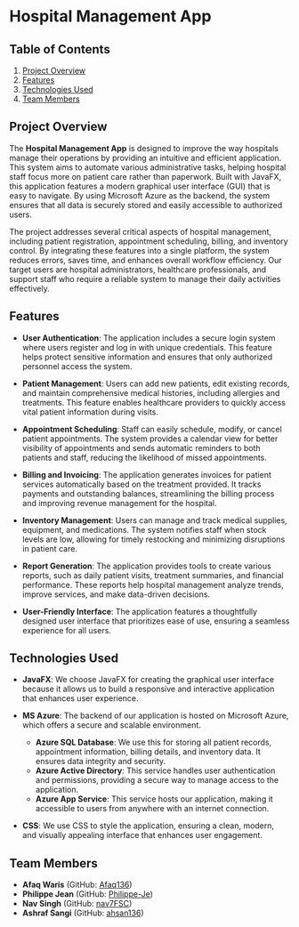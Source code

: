 # Hospital Management App

## Table of Contents
1. [Project Overview](#project-overview)
2. [Features](#features)
3. [Technologies Used](#technologies-used)
4. [Team Members](#team-members)

## Project Overview
The **Hospital Management App** is designed to improve the way hospitals manage their operations by providing an intuitive and efficient application. This system aims to automate various administrative tasks, helping hospital staff focus more on patient care rather than paperwork. Built with JavaFX, this application features a modern graphical user interface (GUI) that is easy to navigate. By using Microsoft Azure as the backend, the system ensures that all data is securely stored and easily accessible to authorized users.

The project addresses several critical aspects of hospital management, including patient registration, appointment scheduling, billing, and inventory control. By integrating these features into a single platform, the system reduces errors, saves time, and enhances overall workflow efficiency. Our target users are hospital administrators, healthcare professionals, and support staff who require a reliable system to manage their daily activities effectively.

## Features
- **User Authentication**: The application includes a secure login system where users register and log in with unique credentials. This feature helps protect sensitive information and ensures that only authorized personnel access the system.

- **Patient Management**: Users can add new patients, edit existing records, and maintain comprehensive medical histories, including allergies and treatments. This feature enables healthcare providers to quickly access vital patient information during visits.

- **Appointment Scheduling**: Staff can easily schedule, modify, or cancel patient appointments. The system provides a calendar view for better visibility of appointments and sends automatic reminders to both patients and staff, reducing the likelihood of missed appointments.

- **Billing and Invoicing**: The application generates invoices for patient services automatically based on the treatment provided. It tracks payments and outstanding balances, streamlining the billing process and improving revenue management for the hospital.

- **Inventory Management**: Users can manage and track medical supplies, equipment, and medications. The system notifies staff when stock levels are low, allowing for timely restocking and minimizing disruptions in patient care.

- **Report Generation**: The application provides tools to create various reports, such as daily patient visits, treatment summaries, and financial performance. These reports help hospital management analyze trends, improve services, and make data-driven decisions.

- **User-Friendly Interface**: The application features a thoughtfully designed user interface that prioritizes ease of use, ensuring a seamless experience for all users.

## Technologies Used
- **JavaFX**: We choose JavaFX for creating the graphical user interface because it allows us to build a responsive and interactive application that enhances user experience.

- **MS Azure**: The backend of our application is hosted on Microsoft Azure, which offers a secure and scalable environment.
    - **Azure SQL Database**: We use this for storing all patient records, appointment information, billing details, and inventory data. It ensures data integrity and security.
    - **Azure Active Directory**: This service handles user authentication and permissions, providing a secure way to manage access to the application.
    - **Azure App Service**: This service hosts our application, making it accessible to users from anywhere with an internet connection.

- **CSS**: We use CSS to style the application, ensuring a clean, modern, and visually appealing interface that enhances user engagement.

## Team Members

- **Afaq Waris** (GitHub: [Afaq136](https://github.com/Afaq136))
- **Philippe Jean** (GitHub: [Philippe-Je](https://github.com/Philippe-Je))
- **Nav Singh** (GitHub: [nav7FSC](https://github.com/nav7FSC))
- **Ashraf Sangi** (GitHub: [ahsan136](https://github.com/ahsan136))